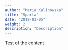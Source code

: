 ```yaml
---
author: "Maria Kalinowska"
title: "Sparta"
date: "2019-03-05"
weight: 2
description: "Description"
---
```


Test of the content
